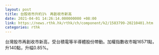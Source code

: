 ```yaml
---
layout: post
title: 台股收市升約1%　再創收市新高
date: 2021-04-01 14:26:14.000000000 +08:00
link: https://news.rthk.hk/rthk/ch/component/k2/1583799-20210401.htm
categories: rthk
---
```


台灣股市再創收市新高，受台積電等半導體股份帶動。加權指數收市報16571點，升140點，升幅0.85%。
